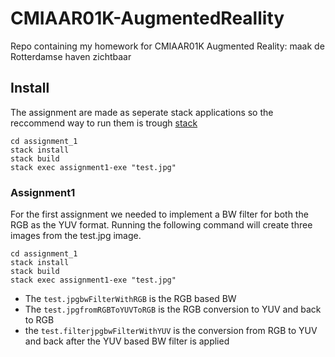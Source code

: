 # CMIAAR01K-AugmentedReallity
Repo containing my homework for CMIAAR01K Augmented Reality: maak de Rotterdamse haven zichtbaar

## Install
The assignment are made as seperate stack applications so the reccommend way to run them is trough [stack](http://docs.haskellstack.org/en/stable/README.html)

```
cd assignment_1
stack install
stack build
stack exec assignment1-exe "test.jpg"
```

### Assignment1
For the first assignment we needed to implement a BW filter for both the RGB as the YUV format.
Running the following command will create three images from the test.jpg image.
```
cd assignment_1
stack install
stack build
stack exec assignment1-exe "test.jpg"
```
* The `test.jpgbwFilterWithRGB` is the RGB based BW
* The `test.jpgfromRGBToYUVToRGB` is the RGB conversion to YUV and back to RGB
* the `test.filterjpgbwFilterWithYUV` is the conversion from RGB to YUV and back after the YUV based BW filter is applied
